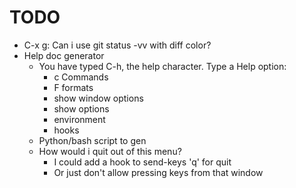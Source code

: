 # TODO
  * C-x g: Can i use git status -vv with diff color?
  * Help doc generator
      * You have typed C-h, the help character. Type a Help option:
          * c     Commands
          * F     formats
          * show window options
          * show options
          * environment
          * hooks
      * Python/bash script to gen
      * How would i quit out of this menu?
          * I could add a hook to send-keys 'q' for quit
          * Or just don't allow pressing keys from that window
